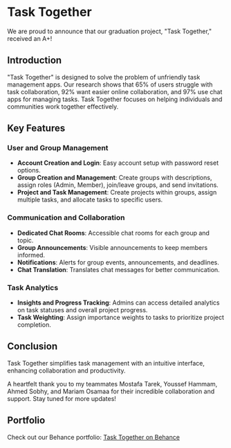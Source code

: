 # Task Together

We are proud to announce that our graduation project, "Task Together," received an A+!

## Introduction

"Task Together" is designed to solve the problem of unfriendly task management apps. Our research shows that 65% of users struggle with task collaboration, 92% want easier online collaboration, and 97% use chat apps for managing tasks. Task Together focuses on helping individuals and communities work together effectively.

## Key Features

### User and Group Management
- **Account Creation and Login**: Easy account setup with password reset options.
- **Group Creation and Management**: Create groups with descriptions, assign roles (Admin, Member), join/leave groups, and send invitations.
- **Project and Task Management**: Create projects within groups, assign multiple tasks, and allocate tasks to specific users.

### Communication and Collaboration
- **Dedicated Chat Rooms**: Accessible chat rooms for each group and topic.
- **Group Announcements**: Visible announcements to keep members informed.
- **Notifications**: Alerts for group events, announcements, and deadlines.
- **Chat Translation**: Translates chat messages for better communication.

### Task Analytics
- **Insights and Progress Tracking**: Admins can access detailed analytics on task statuses and overall project progress.
- **Task Weighting**: Assign importance weights to tasks to prioritize project completion.

## Conclusion

Task Together simplifies task management with an intuitive interface, enhancing collaboration and productivity.

A heartfelt thank you to my teammates Mostafa Tarek, Youssef Hammam, Ahmed Sobhy, and Mariam Osamaa for their incredible collaboration and support. Stay tuned for more updates!

## Portfolio

Check out our Behance portfolio: [Task Together on Behance](https://www.behance.net/gallery/204098119/Task-Together)
